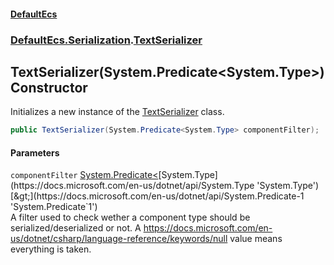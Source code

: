 #### [DefaultEcs](./index.md 'index')
### [DefaultEcs.Serialization](./DefaultEcs-Serialization.md 'DefaultEcs.Serialization').[TextSerializer](./DefaultEcs-Serialization-TextSerializer.md 'DefaultEcs.Serialization.TextSerializer')
## TextSerializer(System.Predicate&lt;System.Type&gt;) Constructor
Initializes a new instance of the [TextSerializer](./DefaultEcs-Serialization-TextSerializer.md 'DefaultEcs.Serialization.TextSerializer') class.  
```csharp
public TextSerializer(System.Predicate<System.Type> componentFilter);
```
#### Parameters
<a name='DefaultEcs-Serialization-TextSerializer-TextSerializer(System-Predicate-System-Type-)-componentFilter'></a>
`componentFilter` [System.Predicate&lt;](https://docs.microsoft.com/en-us/dotnet/api/System.Predicate-1 'System.Predicate`1')[System.Type](https://docs.microsoft.com/en-us/dotnet/api/System.Type 'System.Type')[&gt;](https://docs.microsoft.com/en-us/dotnet/api/System.Predicate-1 'System.Predicate`1')  
A filter used to check wether a component type should be serialized/deserialized or not. A https://docs.microsoft.com/en-us/dotnet/csharp/language-reference/keywords/null value means everything is taken.  
  
